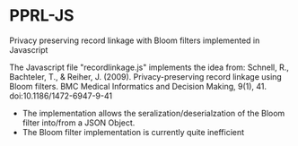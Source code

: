 PPRL-JS
======

Privacy preserving record linkage with Bloom filters implemented in Javascript

The Javascript file "recordlinkage.js" implements the idea from: 
Schnell, R., Bachteler, T., & Reiher, J. (2009). Privacy-preserving record linkage using Bloom filters. BMC Medical Informatics and Decision Making, 9(1), 41. doi:10.1186/1472-6947-9-41

* The implementation allows the seralization/deserialzation of the Bloom filter into/from a JSON Object.
* The Bloom filter implementation is currently quite inefficient


